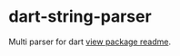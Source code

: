 # dart-string-parser

Multi parser for dart [view package readme](https://github.com/richie-south/dart-string-parser/tree/master/rich_string_parser).
